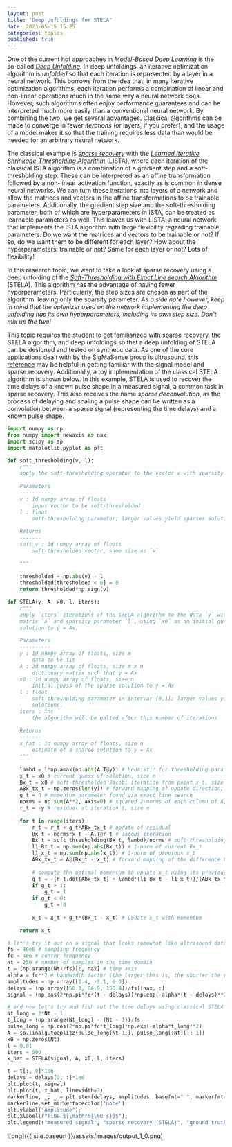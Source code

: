 ```yaml
---
layout: post
title: "Deep Unfoldings for STELA"
date: 2023-05-15 15:25
categories: topics
published: true
---
```


One of the current hot approaches in [*Model-Based Deep Learning*](http://128.84.4.34/pdf/2012.08405) is the so-called [*Deep Unfolding*](https://arxiv.org/pdf/1912.10557.pdf). In deep unfoldings, an iterative optimization algorithm is *unfolded* so that each iteration is represented by a layer in a neural network. This borrows from the idea that, in many iterative optimization algorithms, each iteration performs a combination of linear and non-linear operations much in the same way a neural network does. However, such algorithms often enjoy performance guarantees and can be interpreted much more easily than a conventional neural network. By combining the two, we get several advantages. Classical algorithms can be made to converge in fewer *iterations* (or layers, if you prefer), and the usage of a model makes it so that the training requires less data than would be needed for an arbitrary neural network.

The classical example is [*sparse recovery*](https://scholar.archive.org/work/sfwhs6zvljbapb4orj4aqosesq/access/wayback/https://ieeexplore.ieee.org/ielx7/6287639/8600701/08577023.pdf) with the [*Learned Iterative Shrinkage-Thresholding Algorithm*](https://dl.acm.org/doi/abs/10.5555/3104322.3104374) (LISTA), where each iteration of the classical ISTA algorithm is a combination of a gradient step and a soft-thresholding step. These can be interpreted as an affine transformation followed by a non-linear activation function, exactly as is common in dense neural networks. We can turn these iterations into layers of a network and allow the matrices and vectors in the affine transformations to be trainable parameters. Additionally, the gradient step size and the soft-thresholding parameter, both of which are hyperparameters in ISTA, can be treated as learnable parameters as well. This leaves us with LISTA: a neural network that implements the ISTA algorithm with large flexibility regarding trainable parameters. Do we want the matrices and vectors to be trainable or not? If so, do we want them to be different for each layer? How about the hyperparameters: trainable or not? Same for each layer or not? Lots of flexibility!

In this research topic, we want to take a look at sparse recovery using a deep unfolding of the [*Soft-Thresholding with Exact Line search Algorithm*](https://core.ac.uk/download/pdf/141495087.pdf) (STELA). This algorithm has the advantage of having fewer hyperparameters. Particularly, the step sizes are chosen as part of the algorithm, leaving only the sparsity parameter. *As a side note however, keep in mind that the optimizer used on the network implementing the deep unfolding has its own hyperparameters, including its own step size. Don't mix up the two!* 

This topic requires the student to get familiarized with sparse recovery, the STELA algorithm, and deep unfoldings so that a deep unfolding of STELA can be designed and tested on synthetic data. As one of the core applications dealt with by the SigMaSense group is ultrasound, [this reference](https://link.springer.com/content/pdf/10.1007/s10921-012-0138-8.pdf) may be helpful in getting familiar with the signal model and sparse recovery. Additionally, a toy implementation of the classical STELA algorithm is shown below. In this example, STELA is used to recover the time delays of a known pulse shape in a measured signal, a common task in sparse recovery. This also receives the name *sparse deconvolution*, as the process of delaying and scaling a pulse shape can be written as a convolution between a sparse signal (representing the time delays) and a known pulse shape.


```python
import numpy as np
from numpy import newaxis as nax
import scipy as sp
import matplotlib.pyplot as plt

def soft_thresholding(v, l):
    r"""
    apply the soft-thresholding operator to the vector v with sparsity parameter l
    
    Parameters
    ----------
    v : 1d numpy array of floats
        input vector to be soft-thresholded
    l : float
        soft-thresholding parameter; larger values yield sparser solutions
    
    Returns
    -------
    soft_v : 1d numpy array of floats
        soft-thresholded vector, same size as `v`
    
    """
    
    thresholded = np.abs(v) - l
    thresholded[thresholded < 0] = 0
    return thresholded*np.sign(v)

def STELA(y, A, x0, l, iters):
    r"""
    apply `iters` iterations of the STELA algorithm to the data `y` with dictionary
    matrix `A` and sparsity parameter `l`, using `x0` as an initial guess of the sparse
    solution to y = Ax.
    
    Parameters
    ----------
    y : 1d numpy array of floats, size m
        data to be fit
    A : 2d numpy array of floats, size m x n
        dictionary matrix such that y = Ax
    x0 : 1d numpy array of floats, size n
        initial guess of the sparse solution to y = Ax
    l : float
        soft-thresholding parameter in intervar [0,1]; larger values yield sparser
        solutions.
    iters : int
        the algorithm will be halted after this number of iterations
    
    Returns
    -------
    x_hat : 1d numpy array of floats, size n
        estimate of a sparse solution to y = Ax
    """
    
    lambd = l*np.amax(np.abs(A.T@y)) # heuristic for thresholding parameter
    x_t = x0 # current guess of solution, size n
    Bx_t = x0 # soft-thresholded Jacobi iteration from point x_t, size n
    ABx_tx_t = np.zeros(len(y)) # forward mapping of update direction, size m
    g_t = 0 # momentum parameter found via exact line search
    norms = np.sum(A**2, axis=0) # squared 2-norms of each column of A, size n
    r_t = -y # residual at iteration t, size m
    
    for t in range(iters):
        r_t = r_t + g_t*ABx_tx_t # update of residual
        Bx_t = norms*x_t - A.T@r_t # Jacobi iteration
        Bx_t = soft_thresholding(Bx_t, lambd)/norms # soft-thresholding and rescaling
        l1_Bx_t = np.sum(np.abs(Bx_t)) # 1-norm of current Bx_t
        l1_x_t = np.sum(np.abs(x_t)) # 1-norm of previous x_t
        ABx_tx_t = A@(Bx_t - x_t) # forward mapping of the difference Bx_t - x_t
        
        # compute the optimal momentum to update x_t using its previous value and Bx_t
        g_t = -(r_t.dot(ABx_tx_t) + lambd*(l1_Bx_t - l1_x_t))/(ABx_tx_t.dot(ABx_tx_t))
        if g_t > 1:
            g_t = 1
        if g_t < 0:
            g_t = 0
        
        x_t = x_t + g_t*(Bx_t - x_t) # update x_t with momentum
    
    return x_t

# let's try it out on a signal that looks somewhat like ultrasound data
fs = 40e6 # sampling frequency
fc = 4e6 # center frequency
Nt = 256 # number of samples in the time domain
t = (np.arange(Nt)/fs)[:, nax] # time axis
alpha = fc**2 # bandwidth factor (the larger this is, the shorter the pulse duration)
amplitudes = np.array([1.4, -2.1, 0.3])
delays = (np.array([50.3, 84.9, 150.4])/fs)[nax, :]
signal = (np.cos(2*np.pi*fc*(t - delays))*np.exp(-alpha*(t - delays)**2))@amplitudes

# and now let's try and fish out the time delays using classical STELA
Nt_long = 2*Nt - 1
t_long = (np.arange(Nt_long) - (Nt - 1))/fs
pulse_long = np.cos(2*np.pi*fc*t_long)*np.exp(-alpha*t_long**2)
A = sp.linalg.toeplitz(pulse_long[Nt-1:], pulse_long[:Nt][::-1])
x0 = np.zeros(Nt)
l = 0.01
iters = 500
x_hat = STELA(signal, A, x0, l, iters)

t = t[:, 0]*1e6
delays = delays[0, :]*1e6
plt.plot(t, signal)
plt.plot(t, x_hat, linewidth=2)
markerline, _, _ = plt.stem(delays, amplitudes, basefmt=" ", markerfmt="s", linefmt="g--")
markerline.set_markerfacecolor('none')
plt.ylabel("Amplitude");
plt.xlabel(r"Time $[\mathrm{\mu s}]$");
plt.legend(("measured signal", "sparse recovery (STELA)", "ground truth"));

```


    
![png]({{ site.baseurl }}/assets/images/output_1_0.png)
    

